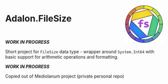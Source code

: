 
<img src="LOGO.png" alt="Adalon.FileSize logo" align="right"
	title="project logo" width="120" height="120" />

# Adalon.FileSize


<br>

**_WORK IN PROGRESS_**

Short project for `FileSize` data type  - wrapper around `System.Int64` with basic support for arithmetic operations and formatting.

**_WORK IN PROGRESS_**

Copied out of Mediolanum project (private personal repo)